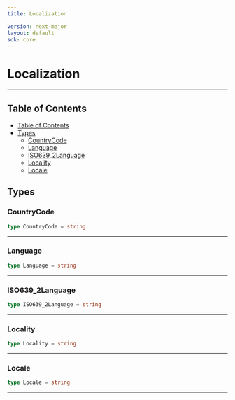 ```yaml
---
title: Localization

version: next-major
layout: default
sdk: core
---
```


# Localization

---

## Table of Contents

- [Table of Contents](#table-of-contents)
- [Types](#types)
  - [CountryCode](#countrycode)
  - [Language](#language)
  - [ISO639_2Language](#isolanguage)
  - [Locality](#locality)
  - [Locale](#locale)

## Types

### CountryCode

```typescript
type CountryCode = string
```

---

### Language

```typescript
type Language = string
```

---

### ISO639_2Language

```typescript
type ISO639_2Language = string
```

---

### Locality

```typescript
type Locality = string
```

---

### Locale

```typescript
type Locale = string
```

---
